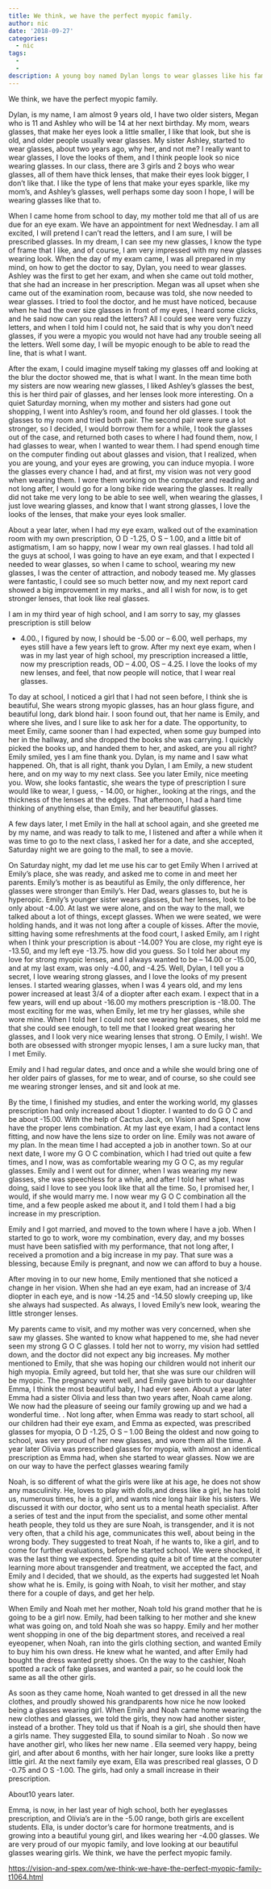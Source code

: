 ```yaml
---
title: We think, we have the perfect myopic family.
author: nic
date: '2018-09-27'
categories:
  - nic
tags:
  - 
  - 
description: A young boy named Dylan longs to wear glasses like his family, but will his wish come true?
---
```

We think, we have the perfect myopic family.




Dylan, is my name, I am almost 9 years old, I have two older sisters, Megan who is 11 and Ashley 
who will be 14 at her next birthday.
My mom, wears glasses, that make her eyes look a little smaller, I like that look, but she is old, and older people usually wear glasses.
My sister Ashley, started to wear glasses, about two years ago, why her, and not me?
I really want to wear glasses, I love the looks of them, and I think people look so nice wearing glasses.
In our class, there are 3 girls and 2 boys who wear glasses, all of them have thick lenses, that make their eyes look bigger, I don’t like that.
I like the type of lens that make your eyes sparkle, like my mom’s, and Ashley’s glasses, well perhaps some day soon I hope, I will be wearing glasses like that to.


When I came home from school to day, my mother told me that all of us are due for an eye exam.
We have an appointment for next Wednesday. 
I am all excited, I will pretend I can’t read the letters, and I am sure, I will be prescribed glasses.
In my dream, I can see my new glasses, I know the type of frame that I like, and of course, I am very impressed with my new glasses wearing look.
When the day of my exam came, I was all prepared in my mind, on how to get the doctor to say, Dylan, you need to wear glasses.
Ashley was the first to get her exam, and when she came out told mother, that she had an increase in 
her prescription.
Megan was all upset when she came out of the examination room, because was told, she now needed to wear glasses.
I tried to fool the doctor, and he must have noticed, because when he had the over size glasses in front of my eyes, I heard some clicks, and he said now can you read the letters?
All I could see were very fuzzy letters, and when I told him I could not, he said that is why you don’t need glasses, if you were a myopic you would not have had any trouble seeing all the letters.
Well some day, I will be myopic enough to be able to read the line, that is what I want.


After the exam, I could imagine myself taking my glasses off and looking at the blur the doctor showed me, that is what I want.
In the mean time both my sisters are now wearing new glasses, I liked Ashley’s glasses the best, this is her third pair of glasses, and her lenses look more interesting.
On a quiet Saturday morning, when my mother and sisters had gone out shopping, I went into Ashley’s room, and found her old glasses.
I took the glasses to my room and tried both pair.
The second pair were sure a lot stronger, so I decided, I would borrow them for a while, I took the glasses out of the case, and returned both cases to where I had found them, now, I had glasses to wear, when I wanted to wear them.
I had spend enough time on the computer finding out about glasses and vision, that I realized, when you are young, and your eyes are growing, you can induce myopia.
I wore the glasses every chance I had, and at first, my vision was not very good when wearing them.
I wore them working on the computer and reading and not long after, I would go for a long bike ride wearing the glasses.
It really did not take me very long to be able to see well, when wearing the glasses, I just love wearing glasses, and know that I want strong glasses, I love the looks of the lenses, that make your eyes look smaller.


About a year later, when I had my eye exam, walked out of the examination room with my own prescription,
O D -1.25, O S – 1.00, and a little bit of astigmatism, I am so happy, now I wear my own real glasses.
I had told all the guys at school, I was going to have an eye exam, and that I expected I needed to wear glasses, so when I came to school, wearing my new glasses, I was the center of attraction, and nobody teased me.
My glasses were fantastic, I could see so much better now, and my next report card showed a big improvement in my marks., and all I wish for now, is to get stronger lenses, that look like real glasses.


I am in my third year of high school, and I am sorry to say, my glasses prescription is still below 
- 4.00., I figured by now, I should be -5.00 or – 6.00, well perhaps, my eyes still have a few years left to grow.
After my next eye exam, when I was in my last year of high school, my prescription increased a little, now my prescription reads, OD – 4.00, OS – 4.25.
I love the looks of my new lenses, and feel, that now people will notice, that I wear real glasses.


To day at school, I noticed a girl that I had not seen before, I think she is beautiful, 
She wears strong myopic glasses, has an hour glass figure, and beautiful long, dark blond hair.
I soon found out, that her name is Emily, and where she lives, and I sure like to ask her for a date.
The opportunity, to meet Emily, came sooner than I had expected, when some guy bumped into her in the hallway, and she dropped the books she was carrying.
I quickly picked the books up, and handed them to her, and asked, are you all right? 
Emily smiled, yes I am fine thank you.
Dylan, is my name and I saw what happened.
Oh, that is all right, thank you Dylan, I am Emily, a new student here, and on my way to my next class.
See you later Emily, nice meeting you.
Wow, she looks fantastic, she wears the type of prescription I sure would like to wear, I guess, - 14.00, or higher., looking at the rings, and the thickness of the lenses at the edges.
That afternoon, I had a hard time thinking of anything else, than Emily, and her beautiful glasses.


A few days later, I met Emily in the hall at school again, and she greeted me by my name, and was ready to talk to me, I listened and after a while when it was time to go to the next class, I asked her for a date, and she accepted, Saturday night we are going to the mall, to see a movie.


On Saturday night, my dad let me use his car to get Emily
When I arrived at Emily’s place, she was ready, and asked me to come in and meet her parents.
Emily’s mother is as beautiful as Emily, the only difference, her glasses were stronger than Emily’s.
Her Dad, wears glasses to, but he is hyperopic. Emily’s younger sister wears glasses, but her lenses, look to be only about -4.00.
At last we were alone, and on the way to the mall, we talked about a lot of things, except glasses.
When we were seated, we were holding hands, and it was not long after a couple of kisses.
After the movie, sitting having some refreshments at the food court, I asked Emily, am I right when 
I think your prescription is about -14.00?
You are close, my right eye is -13.50, and my left eye -13.75. how did you guess.
So I told her about my love for strong myopic lenses, and I always wanted to be – 14.00 or -15.00, and at my last exam, was only -4.00, and -4.25.
Well, Dylan, I tell you a secret, I love wearing strong glasses, and I love the looks of my present lenses.
I started wearing glasses, when I was 4 years old, and my lens power increased at least 3/4 of a diopter 
after each exam.
I expect that in a few years, will end up about -16.00 my mothers prescription is -18.00.
The most exciting for me was, when Emily, let me try her glasses, while she wore mine.
When I told her I could not see wearing her glasses, she told me that she could see enough, to tell me that I looked great wearing her glasses, and I look very nice wearing lenses that strong.
O Emily, I wish!.
We both are obsessed with stronger myopic lenses, I am a sure lucky man, that I met Emily.


Emily and I had regular dates, and once and a while she would bring one of her older pairs of glasses, for me to wear, and of course, so she could see me wearing stronger lenses, and sit and look at me.


By the time, I finished my studies, and enter the working world, my glasses prescription had only increased about 1 diopter.
I wanted to do G O C and be about -15.00.
With the help of Cactus Jack, on Vision and Spex, I now have the proper lens combination.
At my last eye exam, I had a contact lens fitting, and now have the lens size to order on line.
Emily was not aware of my plan.
In the mean time I had accepted a job in another town.
So at our next date, I wore my G O C combination, which I had tried out quite a few times, and I now, was as comfortable wearing my G O C, as my regular glasses.
Emily and I went out for dinner, when I was wearing my new glasses, she was speechless for a while, and after I told her what I was doing, said I love to see you look like that all the time.
So, I promised her, I would, if she would marry me.
I now wear my G O C combination all the time, and a few people asked me about it, and I told them I 
had a big increase in my prescription.


Emily and I got married, and moved to the town where I have a job.
When I started to go to work, wore my combination, every day, and my bosses must have been satisfied with my performance, that not long after, I received a promotion and a big increase in my pay.
That sure was a blessing, because Emily is pregnant, and now we can afford to buy a house.


After moving in to our new home, Emily mentioned that she noticed a change in her vision.
When she had an eye exam, had an increase of 3/4 diopter in each eye, and is now -14.25 and -14.50 slowly creeping up, like she always had suspected. 
As always, I loved Emily’s new look, wearing the little stronger lenses.


My parents came to visit, and my mother was very concerned, when she saw my glasses.
She wanted to know what happened to me, she had never seen my strong G O C glasses.
I told her not to worry, my vision had settled down, and the doctor did not expect any big increases.
My mother mentioned to Emily, that she was hoping our children would not inherit our high myopia.
Emily agreed, but told her, that she was sure our children will be myopic.
The pregnancy went well, and Emily gave birth to our daughter Emma, I think the most beautiful baby, I had ever seen.
About a year later Emma had a sister Olivia and less than two years after, Noah came along.
We now had the pleasure of seeing our family growing up and we had a wonderful time.
.
Not long after, when Emma was ready to start school, all our children had their eye exam, and Emma as expected, was prescribed glasses for myopia, O D -1.25, O S – 1.00
Being the oldest and now going to school, was very proud of her new glasses, and wore them all the time.
A year later Olivia was prescribed glasses for myopia, with almost an identical prescription as Emma had, when she started to wear glasses.
Now we are on our way to have the perfect glasses wearing family

Noah, is so different of what the girls were like at his age, he does not show any masculinity.
He, loves to play with dolls,and dress like a girl, he has told us, numerous times, he is a girl, and wants nice long hair like his sisters.
We discussed it with our doctor, who sent us to a mental heath specialist.
After a series of test and the input from the specialist, and some other mental heath people, they told us they are sure Noah, is transgender, and it is not very often, that a child his age, communicates this well, about being in the wrong body.
They suggested to treat Noah, if he wants to, like a girl, and to come for further evaluations, before he started school.
We were shocked, it was the last thing we expected.
Spending quite a bit of time at the computer learning more about transgender and treatment, we accepted the fact, and Emily and I decided, that we should, as the experts had suggested let Noah show what he is.
Emily, is going with Noah, to visit her mother, and stay there for a couple of days, and get her help.


When Emily and Noah met her mother, Noah told his grand mother that he is going to be a girl now.
Emily, had been talking to her mother and she knew what was going on, and told Noah she was so happy.
Emily and her mother went shopping in one of the big department stores, and received a real eyeopener, when Noah, ran into the girls clothing section, and wanted Emily to buy him his own dress.
He knew what he wanted, and after Emily had bought the dress wanted pretty shoes.
On the way to the cashier, Noah spotted a rack of fake glasses, and wanted a pair, so he could look the same as all the other girls.


As soon as they came home, Noah wanted to get dressed in all the new clothes, and proudly showed his grandparents how nice he now looked being a glasses wearing girl.
When Emily and Noah came home wearing the new clothes and glasses, we told the girls, they now had another sister, instead of a brother.
They told us that if Noah is a girl, she should then have a girls name. 
They suggested Ella, to sound similar to Noah .
So now we have another girl, who likes her new name .
Ella seemed very happy, being girl, and after about 6 months, with her hair longer, sure looks like a pretty little girl.
At the next family eye exam, Ella was prescribed real glasses, O D -0.75 and O S -1.00.
The girls, had only a small increase in their prescription.


About10 years later.


Emma, is now, in her last year of high school, both her eyeglasses prescription, and Olivia’s are in the -5.00 range, both girls are excellent students.
Ella, is under doctor’s care for hormone treatments, and is growing into a beautiful young girl, and likes wearing her -4.00 glasses.
We are very proud of our myopic family, and love looking at our beautiful glasses wearing girls.
We think, we have the perfect myopic family.

https://vision-and-spex.com/we-think-we-have-the-perfect-myopic-family-t1064.html